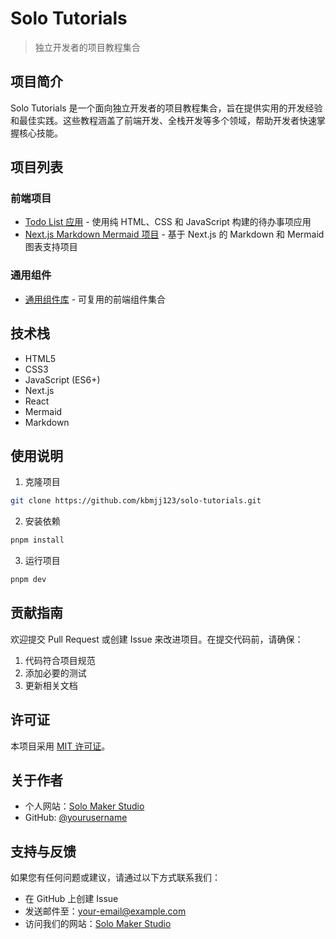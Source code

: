 # Solo Tutorials

> 独立开发者的项目教程集合

## 项目简介

Solo Tutorials 是一个面向独立开发者的项目教程集合，旨在提供实用的开发经验和最佳实践。这些教程涵盖了前端开发、全栈开发等多个领域，帮助开发者快速掌握核心技能。

## 项目列表

### 前端项目
- [Todo List 应用](./html-js-css-project-todo/index.html) - 使用纯 HTML、CSS 和 JavaScript 构建的待办事项应用
- [Next.js Markdown Mermaid 项目](./nextjs-project-md-mermaid/) - 基于 Next.js 的 Markdown 和 Mermaid 图表支持项目

### 通用组件
- [通用组件库](./common-components/) - 可复用的前端组件集合

## 技术栈

- HTML5
- CSS3
- JavaScript (ES6+)
- Next.js
- React
- Mermaid
- Markdown

## 使用说明

1. 克隆项目
```bash
git clone https://github.com/kbmjj123/solo-tutorials.git
```

2. 安装依赖
```bash
pnpm install
```

3. 运行项目
```bash
pnpm dev
```

## 贡献指南

欢迎提交 Pull Request 或创建 Issue 来改进项目。在提交代码前，请确保：

1. 代码符合项目规范
2. 添加必要的测试
3. 更新相关文档

## 许可证

本项目采用 [MIT 许可证](./LICENSE)。

## 关于作者

- 个人网站：[Solo Maker Studio](https://kbmjj123.dev)
- GitHub: [@yourusername](https://github.com/kbmjj123)

## 支持与反馈

如果您有任何问题或建议，请通过以下方式联系我们：

- 在 GitHub 上创建 Issue
- 发送邮件至：your-email@example.com
- 访问我们的网站：[Solo Maker Studio](https://solomakerstudio.com)